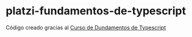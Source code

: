 # platzi-fundamentos-de-typescript

Código creado gracias al [Curso de Dundamentos de Typescript](https://platzi.com/cursos/typescript/)
